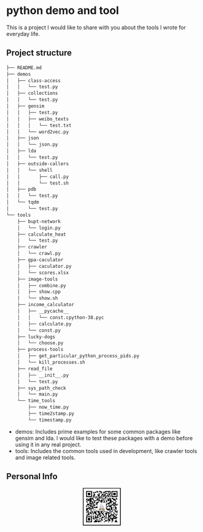 # python demo and tool


This is a project I would like to share with you about the tools I wrote for everyday life.


## Project structure
``` bash
├── README.md
├── demos
│   ├── class-access
│   │   └── test.py
│   ├── collections
│   │   └── test.py
│   ├── gensim
│   │   ├── test.py
│   │   ├── weibo_texts
│   │   │   └── test.txt
│   │   └── word2vec.py
│   ├── json
│   │   └── json.py
│   ├── lda
│   │   └── test.py
│   ├── outside-callers
│   │   └── shell
│   │       ├── call.py
│   │       └── test.sh
│   ├── pdb
│   │   └── test.py
│   └── tqdm
│       └── test.py
└── tools
    ├── bupt-network
    │   └── login.py
    ├── calculate_heat
    │   └── test.py
    ├── crawler
    │   └── crawl.py
    ├── gpa-caculator
    │   ├── caculator.py
    │   └── scores.xlsx
    ├── image-tools
    │   ├── combine.py
    │   ├── show.cpp
    │   └── show.sh
    ├── income_calculator
    │   ├── __pycache__
    │   │   └── const.cpython-38.pyc
    │   ├── calculate.py
    │   └── const.py
    ├── lucky-dogs
    │   └── choose.py
    ├── process-tools
    │   ├── get_particular_python_process_pids.py
    │   └── kill_processes.sh
    ├── read_file
    │   ├── __init__.py
    │   └── test.py
    ├── sys_path_check
    │   └── main.py
    └── time_tools
        ├── now_time.py
        ├── time2stamp.py
        └── timestamp.py
```

* demos: Includes prime examples for some common packages like gensim and lda. I would like to 
test these packages with a demo before using it in any real project.
* tools: Includes the common tools used in development, like crawler tools and image related tools.

## Personal Info
<div align="center">
    <img src="./doc/imgs/wechat.jpeg" width="100">
</div>


